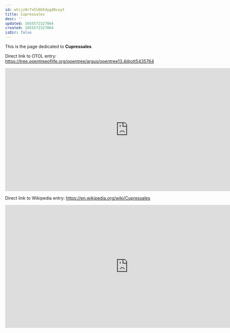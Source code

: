 ```yaml
---
id: wtcjz0rfv5l6b5dygd8cuyt
title: Cupressales
desc: ''
updated: 1655572327864
created: 1655572327864
isDir: false
---
```

This is the page dedicated to **Cupressales**


Direct link to OTOL entry: https://tree.opentreeoflife.org/opentree/argus/opentree13.4@ott5435764



<html>
    <body>
    <iframe src="https://tree.opentreeoflife.org/opentree/argus/opentree13.4@ott5435764"
    width="800" height="400" frameborder="0" allowfullscreen> </iframe>
    </body>
</html>
    


Direct link to Wikipedia entry: https://en.wikipedia.org/wiki/Cupressales



<html>
    <body>
    <iframe src="https://en.wikipedia.org/wiki/Cupressales"
    width="800" height="400" frameborder="0" allowfullscreen> </iframe>
    </body>
</html>
    
